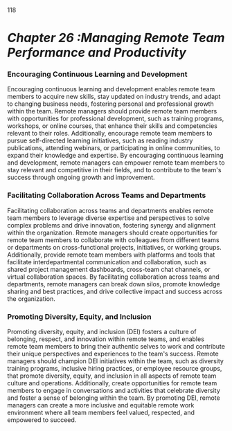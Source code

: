 

118



# ***Chapter 26 :Managing Remote Team Performance and Productivity***



### **Encouraging Continuous Learning and Development**

Encouraging continuous learning and development enables remote team members to acquire new skills, stay updated on industry trends, and adapt to changing business needs, fostering personal and professional growth within the team. Remote managers should provide remote team members with opportunities for professional development, such as training programs, workshops, or online courses, that enhance their skills and competencies relevant to their roles. Additionally, encourage remote team members to pursue self-directed learning initiatives, such as reading industry publications, attending webinars, or participating in online communities, to expand their knowledge and expertise. By encouraging continuous learning and development, remote managers can empower remote team members to stay relevant and competitive in their fields, and to contribute to the team's success through ongoing growth and improvement.

### **Facilitating Collaboration Across Teams and Departments**

Facilitating collaboration across teams and departments enables remote team members to leverage diverse expertise and perspectives to solve complex problems and drive innovation, fostering synergy and alignment within the organization. Remote managers should create opportunities for remote team members to collaborate with colleagues from different teams or departments on cross-functional projects, initiatives, or working groups. Additionally, provide remote team members with platforms and tools that facilitate interdepartmental communication and collaboration, such as shared project management dashboards, cross-team chat channels, or virtual collaboration spaces. By facilitating collaboration across teams and departments, remote managers can break down silos, promote knowledge sharing and best practices, and drive collective impact and success across the organization.

### **Promoting Diversity, Equity, and Inclusion**

Promoting diversity, equity, and inclusion (DEI) fosters a culture of belonging, respect, and innovation within remote teams, and enables remote team members to bring their authentic selves to work and contribute their unique perspectives and experiences to the team's success. Remote managers should champion DEI initiatives within the team, such as diversity training programs, inclusive hiring practices, or employee resource groups, that promote diversity, equity, and inclusion in all aspects of remote team culture and operations. Additionally, create opportunities for remote team members to engage in conversations and activities that celebrate diversity and foster a sense of belonging within the team. By promoting DEI, remote managers can create a more inclusive and equitable remote work environment where all team members feel valued, respected, and empowered to succeed.
